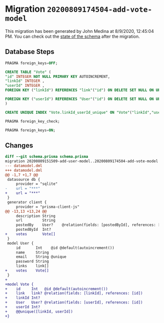 # Migration `20200809174504-add-vote-model`

This migration has been generated by John Medina at 8/9/2020, 12:45:04 PM.
You can check out the [state of the schema](./schema.prisma) after the migration.

## Database Steps

```sql
PRAGMA foreign_keys=OFF;

CREATE TABLE "Vote" (
"id" INTEGER NOT NULL PRIMARY KEY AUTOINCREMENT,
"linkId" INTEGER ,
"userId" INTEGER ,
FOREIGN KEY ("linkId") REFERENCES "link"("id") ON DELETE SET NULL ON UPDATE CASCADE,

FOREIGN KEY ("userId") REFERENCES "User"("id") ON DELETE SET NULL ON UPDATE CASCADE
)

CREATE UNIQUE INDEX "Vote.linkId_userId_unique" ON "Vote"("linkId","userId")

PRAGMA foreign_key_check;

PRAGMA foreign_keys=ON;
```

## Changes

```diff
diff --git schema.prisma schema.prisma
migration 20200809151509-add-user-model..20200809174504-add-vote-model
--- datamodel.dml
+++ datamodel.dml
@@ -1,7 +1,7 @@
 datasource db {
     provider = "sqlite"
-    url = "***"
+    url = "***"
 }
 generator client {
     provider = "prisma-client-js"
@@ -13,13 +13,24 @@
     description String
     url         String
     postedBy    User?    @relation(fields: [postedById], references: [id])
     postedById  Int?
+    votes       Vote[]
 }
 model User {
     id       Int    @id @default(autoincrement())
     name     String
     email    String @unique
     password String
     links    link[]
+    votes    Vote[]
 }
+
+model Vote {
+    id     Int   @id @default(autoincrement())
+    link   link? @relation(fields: [linkId], references: [id])
+    linkId Int?
+    User   User? @relation(fields: [userId], references: [id])
+    userId Int?
+    @@unique([linkId, userId])
+}
```


